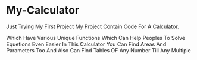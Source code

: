 # My-Calculator
Just Trying My First Project
My Project Contain Code For A Calculator.

 Which Have Various Unique Functions Which 
Can Help Peoples To Solve Equetions Even Easier 
In This Calculator You Can Find Areas And Parameters Too 
And Also Can Find Tables OF Any Number Till Any Multiple 
